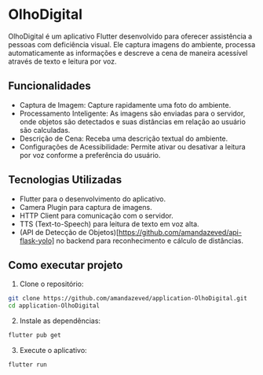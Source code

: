 # OlhoDigital

OlhoDigital é um aplicativo Flutter desenvolvido para oferecer assistência a pessoas com deficiência visual. Ele captura imagens do ambiente, processa automaticamente as informações e descreve a cena de maneira acessível através de texto e leitura por voz.

## Funcionalidades
 
 - Captura de Imagem: Capture rapidamente uma foto do ambiente.
 - Processamento Inteligente: As imagens são enviadas para o servidor, onde objetos são detectados e suas distâncias em relação ao usuário são calculadas.
 - Descrição de Cena: Receba uma descrição textual do ambiente.
 - Configurações de Acessibilidade: Permite ativar ou desativar a leitura por voz conforme a preferência do usuário.

## Tecnologias Utilizadas

 - Flutter para o desenvolvimento do aplicativo.
 - Camera Plugin para captura de imagens.
 - HTTP Client para comunicação com o servidor.
 - TTS (Text-to-Speech) para leitura de texto em voz alta.
 - (API de Detecção de Objetos)[https://github.com/amandazeved/api-flask-yolo] no backend para reconhecimento e cálculo de distâncias. 

## Como executar projeto

1. Clone o repositório:
```bash
git clone https://github.com/amandazeved/application-OlhoDigital.git
cd application-OlhoDigital
```

2. Instale as dependências:
```bash
flutter pub get
```

3. Execute o aplicativo:
```bash
flutter run
```

